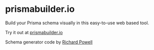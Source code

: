 # prismabuilder.io

Build your Prisma schema visually in this easy-to-use web based tool.

Try it out at [prismabuilder.io](https://prismabuilder.io)

Schema generator code by [Richard Powell](https://github.com/byrichardpowell/prisma-schema-to-json-to-prisma-schema)
